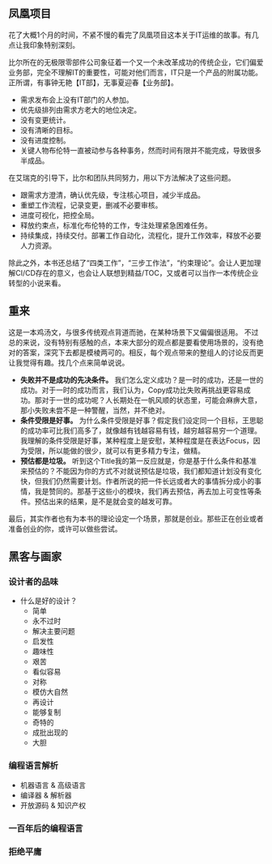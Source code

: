 ## 凤凰项目
花了大概1个月的时间，不紧不慢的看完了凤凰项目这本关于IT运维的故事。有几点让我印象特别深刻。

比尔所在的无极限零部件公司象征着一个又一个未改革成功的传统企业，它们偏爱业务部，完全不理解IT的重要性，可能对他们而言，IT只是一个产品的附属功能。正所谓，有事钟无艳【IT部】，无事夏迎春【业务部】。
- 需求发布会上没有IT部门的人参加。
- 优先级排列由需求方老大的地位决定。
- 没有变更统计。
- 没有清晰的目标。
- 没有进度控制。
- 关键人物布伦特一直被动参与各种事务，然而时间有限并不能完成，导致很多半成品。

在艾瑞克的引导下，比尔和团队共同努力，用以下方法解决了这些问题。
- 跟需求方澄清，确认优先级，专注核心项目，减少半成品。
- 重塑工作流程，记录变更，删减不必要审核。
- 进度可视化，把控全局。
- 释放约束点，标准化布伦特的工作，专注处理紧急困难任务。
- 持续集成，持续交付。部署工作自动化，流程化，提升工作效率，释放不必要人力资源。

除此之外，本书还总结了“四类工作”，“三步工作法”，“约束理论”。会让人更加理解CI/CD存在的意义，也会让人联想到精益/TOC，又或者可以当作一本传统企业转型的小说来看。

## 重来
这是一本鸡汤文，与很多传统观点背道而驰，在某种场景下又偏偏很适用。
不过总的来说，没有特别有感触的点，本来大部分的观点都是要看使用场景的，没有绝对的答案，深究下去都是模棱两可的。相反，每个观点带来的整组人的讨论反而更让我觉得有趣。找几个点来简单说说。

- **失败并不是成功的先决条件。**
我们怎么定义成功？是一时的成功，还是一世的成功。对于一时的成功而言，我们认为，Copy成功比失败再挑战更容易成功。那对于一世的成功呢？人长期处在一帆风顺的状态里，可能会麻痹大意，那小失败未尝不是一种警醒，当然，并不绝对。
- **条件受限是好事。**
为什么条件受限是好事？假定我们设定同一个目标，王思聪的成功率可比我们高多了，就像越有钱越容易有钱，越穷越容易穷一个道理。我理解的条件受限是好事，某种程度上是安慰，某种程度是在表达Focus，因为受限，所以能做的很少，就可以有更多精力专注，做精。
- **预估都是垃圾。**
听到这个Title我的第一反应就是，你是基于什么条件和基准来预估的？不能因为你的方式不对就说预估是垃圾，我们都知道计划没有变化快，但我们仍然需要计划。作者所说的把一件长远或者大的事情拆分成小的事情，我是赞同的。那基于这些小的模块，我们再去预估，再去加上可变性等条件。预估出来的结果，是不是就会变的越发可靠。

最后，其实作者也有为本书的理论设定一个场景，那就是创业。那些正在创业或者准备创业的你，或许可以做些尝试。


## 黑客与画家

### 设计者的品味
- 什么是好的设计？
    + 简单
    + 永不过时
    + 解决主要问题
    + 启发性
    + 趣味性
    + 艰苦
    + 看似容易
    + 对称
    + 模仿大自然
    + 再设计
    + 能够复制
    + 奇特的
    + 成批出现的
    + 大胆
### 编程语言解析
- 机器语言 & 高级语言
- 编译器 & 解析器
- 开放源码 & 知识产权
### 一百年后的编程语言
### 拒绝平庸






